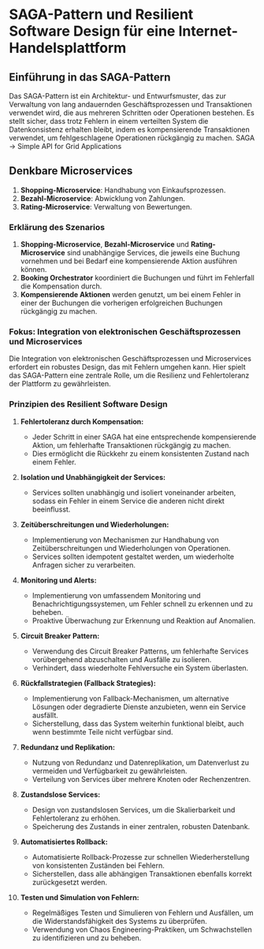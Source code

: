 # SAGA-Pattern und Resilient Software Design für eine Internet-Handelsplattform

## Einführung in das SAGA-Pattern

Das SAGA-Pattern ist ein Architektur- und Entwurfsmuster, das zur Verwaltung von lang andauernden Geschäftsprozessen und Transaktionen verwendet wird, die aus mehreren Schritten oder Operationen bestehen. 
Es stellt sicher, dass trotz Fehlern in einem verteilten System die Datenkonsistenz erhalten bleibt, indem es kompensierende Transaktionen verwendet, um fehlgeschlagene Operationen rückgängig zu machen.
SAGA -> Simple API for Grid Applications 

## Denkbare Microservices

1. **Shopping-Microservice**: Handhabung von Einkaufsprozessen.
2. **Bezahl-Microservice**: Abwicklung von Zahlungen.
3. **Rating-Microservice**: Verwaltung von Bewertungen.
### Erklärung des Szenarios

1. **Shopping-Microservice**, **Bezahl-Microservice** und **Rating-Microservice** sind unabhängige Services, die jeweils eine Buchung vornehmen und bei Bedarf eine kompensierende Aktion ausführen können.
2. **Booking Orchestrator** koordiniert die Buchungen und führt im Fehlerfall die Kompensation durch.
3. **Kompensierende Aktionen** werden genutzt, um bei einem Fehler in einer der Buchungen die vorherigen erfolgreichen Buchungen rückgängig zu machen.

### Fokus: Integration von elektronischen Geschäftsprozessen und Microservices

Die Integration von elektronischen Geschäftsprozessen und Microservices erfordert ein robustes Design, das mit Fehlern umgehen kann. 
Hier spielt das SAGA-Pattern eine zentrale Rolle, um die Resilienz und Fehlertoleranz der Plattform zu gewährleisten.

### Prinzipien des Resilient Software Design

1. **Fehlertoleranz durch Kompensation:**
   - Jeder Schritt in einer SAGA hat eine entsprechende kompensierende Aktion, um fehlerhafte Transaktionen rückgängig zu machen.
   - Dies ermöglicht die Rückkehr zu einem konsistenten Zustand nach einem Fehler.

2. **Isolation und Unabhängigkeit der Services:**
   - Services sollten unabhängig und isoliert voneinander arbeiten, sodass ein Fehler in einem Service die anderen nicht direkt beeinflusst.

3. **Zeitüberschreitungen und Wiederholungen:**
   - Implementierung von Mechanismen zur Handhabung von Zeitüberschreitungen und Wiederholungen von Operationen.
   - Services sollten idempotent gestaltet werden, um wiederholte Anfragen sicher zu verarbeiten.

4. **Monitoring und Alerts:**
   - Implementierung von umfassendem Monitoring und Benachrichtigungssystemen, um Fehler schnell zu erkennen und zu beheben.
   - Proaktive Überwachung zur Erkennung und Reaktion auf Anomalien.

5. **Circuit Breaker Pattern:**
   - Verwendung des Circuit Breaker Patterns, um fehlerhafte Services vorübergehend abzuschalten und Ausfälle zu isolieren.
   - Verhindert, dass wiederholte Fehlversuche ein System überlasten.

6. **Rückfallstrategien (Fallback Strategies):**
   - Implementierung von Fallback-Mechanismen, um alternative Lösungen oder degradierte Dienste anzubieten, wenn ein Service ausfällt.
   - Sicherstellung, dass das System weiterhin funktional bleibt, auch wenn bestimmte Teile nicht verfügbar sind.

7. **Redundanz und Replikation:**
   - Nutzung von Redundanz und Datenreplikation, um Datenverlust zu vermeiden und Verfügbarkeit zu gewährleisten.
   - Verteilung von Services über mehrere Knoten oder Rechenzentren.

8. **Zustandslose Services:**
   - Design von zustandslosen Services, um die Skalierbarkeit und Fehlertoleranz zu erhöhen.
   - Speicherung des Zustands in einer zentralen, robusten Datenbank.

9. **Automatisiertes Rollback:**
   - Automatisierte Rollback-Prozesse zur schnellen Wiederherstellung von konsistenten Zuständen bei Fehlern.
   - Sicherstellen, dass alle abhängigen Transaktionen ebenfalls korrekt zurückgesetzt werden.

10. **Testen und Simulation von Fehlern:**
    - Regelmäßiges Testen und Simulieren von Fehlern und Ausfällen, um die Widerstandsfähigkeit des Systems zu überprüfen.
    - Verwendung von Chaos Engineering-Praktiken, um Schwachstellen zu identifizieren und zu beheben.
